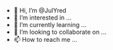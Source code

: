 - 👋 Hi, I’m @JulYred
- 👀 I’m interested in ...
- 🌱 I’m currently learning ...
- 💞️ I’m looking to collaborate on ...
- 📫 How to reach me ...

<!---
JulYred/JulYred is a ✨ special ✨ repository because its `README.md` (this file) appears on your GitHub profile.
You can click the Preview link to take a look at your changes.
--->
